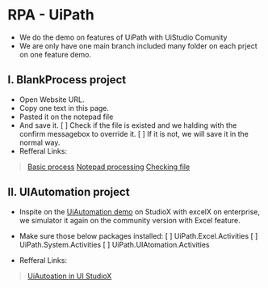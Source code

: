 # RPA - UiPath
- We do the demo on features of UiPath with UiStudio Comunity
- We are only have one main branch included many folder on each prject on one feature demo.


## I. BlankProcess project
- Open Website URL.
- Copy one text in this page.
- Pasted it on the notepad file
- And save it.
[ ] Check if the file is existed and we halding with the confirm messagebox to override it.
[ ] If it is not, we will save it in the normal way.
- Refferal Links:
> [Basic process](https://docs.uipath.com/studio/docs/creating-basic-process)
> [Notepad processing](https://www.geeksforgeeks.org/robotic-process-automationrpa-notepad-automation-using-uipath/)
> [Checking file](https://docs.uipath.com/activities/docs/file-exists-x#section-studiox)

## II. UIAutomation project
* Inspite on the [UiAutomation demo](https://docs.uipath.com/studiox/v2019/docs/tutorial-working-with-ui-automation) on StudioX with excelX on enterprise, we simulator it again on the community version with Excel feature.
* Make sure those below packages installed:
[ ] UiPath.Excel.Activities
[ ] UiPath.System.Activities
[ ] UiPath.UIAtomation.Activities

* Refferal Links:
> [UiAutoation in UI StudioX](https://docs.uipath.com/studiox/v2019/docs/tutorial-working-with-ui-automation)
